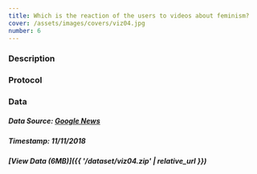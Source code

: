 ```yaml
---
title: Which is the reaction of the users to videos about feminism?
cover: /assets/images/covers/viz04.jpg
number: 6
---
```

### Description



### Protocol


### Data
##### Data Source: [Google News](https://news.google.com/)
##### Timestamp: 11/11/2018
##### [View Data (6MB)]({{ '/dataset/viz04.zip' | relative_url }})
